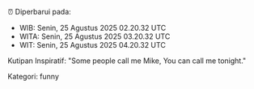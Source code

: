 ⏰ Diperbarui pada:
- WIB: Senin, 25 Agustus 2025 02.20.32 UTC
- WITA: Senin, 25 Agustus 2025 03.20.32 UTC
- WIT: Senin, 25 Agustus 2025 04.20.32 UTC

Kutipan Inspiratif:
"Some people call me Mike, You can call me tonight."


Kategori: funny

